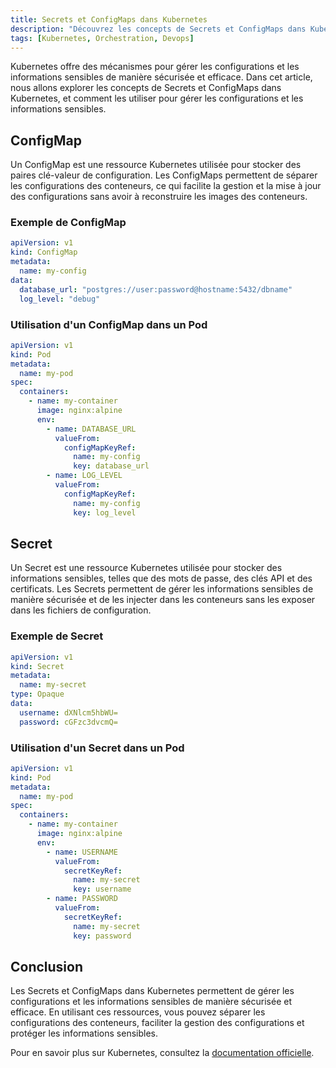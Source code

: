 ```yaml
---
title: Secrets et ConfigMaps dans Kubernetes
description: "Découvrez les concepts de Secrets et ConfigMaps dans Kubernetes, et comment les utiliser pour gérer les configurations et les informations sensibles."
tags: [Kubernetes, Orchestration, Devops]
---
```


Kubernetes offre des mécanismes pour gérer les configurations et les informations sensibles de manière sécurisée et efficace. Dans cet article, nous allons explorer les concepts de Secrets et ConfigMaps dans Kubernetes, et comment les utiliser pour gérer les configurations et les informations sensibles.

<!--truncate-->

## ConfigMap

Un ConfigMap est une ressource Kubernetes utilisée pour stocker des paires clé-valeur de configuration. Les ConfigMaps permettent de séparer les configurations des conteneurs, ce qui facilite la gestion et la mise à jour des configurations sans avoir à reconstruire les images des conteneurs.

### Exemple de ConfigMap

```yaml
apiVersion: v1
kind: ConfigMap
metadata:
  name: my-config
data:
  database_url: "postgres://user:password@hostname:5432/dbname"
  log_level: "debug"
```

### Utilisation d'un ConfigMap dans un Pod

```yaml
apiVersion: v1
kind: Pod
metadata:
  name: my-pod
spec:
  containers:
    - name: my-container
      image: nginx:alpine
      env:
        - name: DATABASE_URL
          valueFrom:
            configMapKeyRef:
              name: my-config
              key: database_url
        - name: LOG_LEVEL
          valueFrom:
            configMapKeyRef:
              name: my-config
              key: log_level
```

## Secret

Un Secret est une ressource Kubernetes utilisée pour stocker des informations sensibles, telles que des mots de passe, des clés API et des certificats. Les Secrets permettent de gérer les informations sensibles de manière sécurisée et de les injecter dans les conteneurs sans les exposer dans les fichiers de configuration.

### Exemple de Secret

```yaml
apiVersion: v1
kind: Secret
metadata:
  name: my-secret
type: Opaque
data:
  username: dXNlcm5hbWU=
  password: cGFzc3dvcmQ=
```

### Utilisation d'un Secret dans un Pod

```yaml
apiVersion: v1
kind: Pod
metadata:
  name: my-pod
spec:
  containers:
    - name: my-container
      image: nginx:alpine
      env:
        - name: USERNAME
          valueFrom:
            secretKeyRef:
              name: my-secret
              key: username
        - name: PASSWORD
          valueFrom:
            secretKeyRef:
              name: my-secret
              key: password
```

## Conclusion

Les Secrets et ConfigMaps dans Kubernetes permettent de gérer les configurations et les informations sensibles de manière sécurisée et efficace. En utilisant ces ressources, vous pouvez séparer les configurations des conteneurs, faciliter la gestion des configurations et protéger les informations sensibles.

Pour en savoir plus sur Kubernetes, consultez la [documentation officielle](https://kubernetes.io/fr/docs/concepts/).
